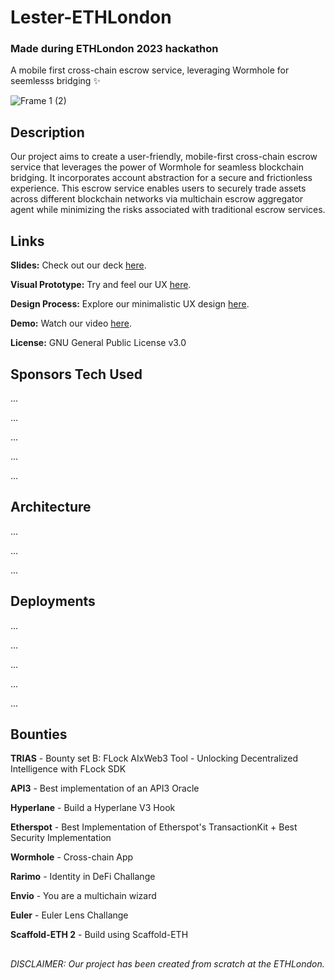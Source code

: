 # Lester-ETHLondon
### Made during ETHLondon 2023 hackathon
A mobile first cross-chain escrow service, leveraging Wormhole for seemlesss bridging ✨

![Frame 1 (2)](https://github.com/JustAnotherDevv/EthLondon-2023/assets/101796507/10798ba4-2921-46d4-b86d-c367daff10d3)

## Description
Our project aims to create a user-friendly, mobile-first cross-chain escrow service that leverages the power of Wormhole for seamless blockchain bridging. It incorporates account abstraction for a secure and frictionless experience. This escrow service enables users to securely trade assets across different blockchain networks via multichain escrow aggregator agent while minimizing the risks associated with traditional escrow services.

## Links
**Slides:** Check out our deck [here](https://github.com/JustAnotherDevv/EthLondon-2023/blob/main/SLIDES.md).

**Visual Prototype:** Try and feel our UX [here](https://www.figma.com/proto/yMeenj75p2KI0dEoQ3ClOB/Wireframe?type=design&node-id=23-1259&t=IIE536k717Ey4Lnj-0&scaling=scale-down&page-id=0%3A1&starting-point-node-id=23%3A1259&prev-org-id=external-teams).

**Design Process:** Explore our minimalistic UX design [here](https://www.figma.com/file/yMeenj75p2KI0dEoQ3ClOB/Wireframe?type=design&node-id=23%3A1259&mode=design&t=IIE536k717Ey4Lnj-1).

**Demo:** Watch our video [here]().

**License:** GNU General Public License v3.0

## Sponsors Tech Used
...

...

...

...

...

## Architecture
...

...

...

## Deployments
...

...

...

...

...

## Bounties
**TRIAS** - Bounty set B: FLock AIxWeb3 Tool - Unlocking Decentralized Intelligence with FLock SDK

**API3** - Best implementation of an API3 Oracle

**Hyperlane** - Build a Hyperlane V3 Hook

**Etherspot** - Best Implementation of Etherspot's TransactionKit + Best Security Implementation

**Wormhole** - Cross-chain App

**Rarimo** - Identity in DeFi Challange

**Envio** - You are a multichain wizard

**Euler** - Euler Lens Challange

**Scaffold-ETH 2** - Build using Scaffold-ETH

##

_DISCLAIMER: Our project has been created from scratch at the ETHLondon._
